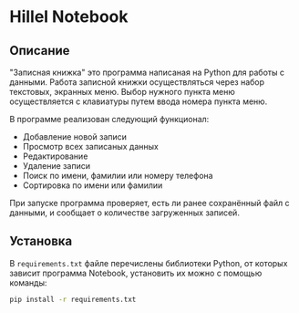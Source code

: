 # Hillel Notebook

## Описание
"Записная книжка" это программа написаная на Python для работы с данными.
Работа записной книжки осуществляться через набор текстовых, экранных меню. 
Выбор нужного пункта меню осуществляется с клавиатуры путем ввода номера пункта меню.

В программе реализован следующий функционал:
* Добавление новой записи
* Просмотр всех записаных данных
* Редактирование 
* Удаление записи
* Поиск по имени, фамилии или номеру телефона
* Сортировка по имени или фамилии

При запуске программа проверяет, есть ли ранее сохранённый файл с данными, и сообщает о количестве загруженных записей. 


## Установка

В `requirements.txt` файле перечислены библиотеки Python, от которых зависит программа Notebook, установить их можно с помощью команды:

```bash
pip install -r requirements.txt
```
